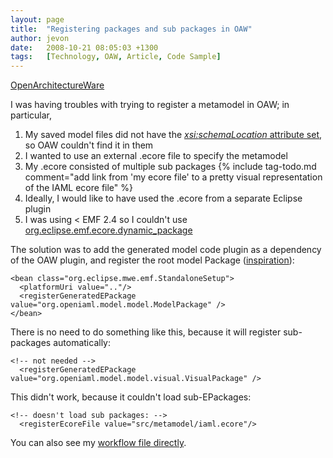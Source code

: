 ```yaml
---
layout: page
title:  "Registering packages and sub packages in OAW"
author: jevon
date:   2008-10-21 08:05:03 +1300
tags:   [Technology, OAW, Article, Code Sample]
---
```


[OpenArchitectureWare](openarchitectureware.md)

I was having troubles with trying to register a metamodel in OAW; in particular,
1. My saved model files did not have the <a href="http://www.openarchitectureware.org/forum/print.php?id=9122">_xsi:<!-- -->schemaLocation_ attribute set</a>, so OAW couldn't find it in them
1. I wanted to use an external .ecore file to specify the metamodel
1. My .ecore consisted of multiple sub packages {% include tag-todo.md comment="add link from 'my ecore file' to a pretty visual representation of the IAML ecore file" %}
1. Ideally, I would like to have used the .ecore from a separate Eclipse plugin
1. I was using < EMF 2.4 so I couldn't use <a href="http://www.eclipsezone.com/eclipse/forums/t107146.html">org.eclipse.emf.ecore.dynamic_package</a>

The solution was to add the generated model code plugin as a dependency of the OAW plugin, and register the root model Package (<a href="http://www.mmrotzek.de/software-development/model-driven/generate-html-report-of-a-model-transformation-tracing-model/trackback">inspiration</a>):

```
<bean class="org.eclipse.mwe.emf.StandaloneSetup">
  <platformUri value=".."/>
  <registerGeneratedEPackage value="org.openiaml.model.model.ModelPackage" />
</bean>
```

There is no need to do something like this, because it will register sub-packages automatically:

```
<!-- not needed -->
  <registerGeneratedEPackage value="org.openiaml.model.model.visual.VisualPackage" />
```

This didn't work, because it couldn't load sub-EPackages:

```
<!-- doesn't load sub packages: -->
  <registerEcoreFile value="src/metamodel/iaml.ecore"/>
```

You can also see my <a href="http://code.google.com/p/iaml/source/diff?spec=svn216&r=216&format=side&path=/branches/2008-10-codegen-oaw/org.openiaml.model.codegen.oaw/src/workflow/generator.oaw">workflow file directly</a>.
